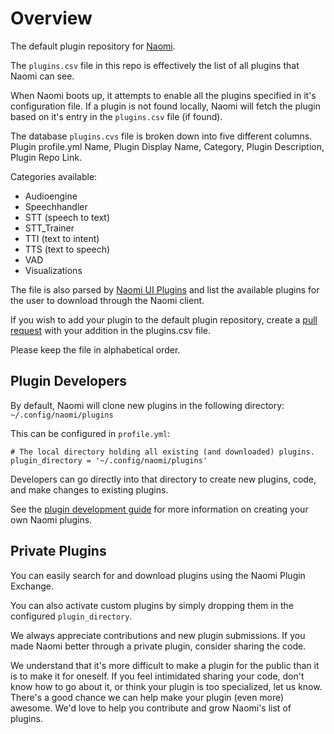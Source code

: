 # Overview

The default plugin repository for [Naomi](https://github.com/naomiproject/naomi).

The `plugins.csv` file in this repo is effectively the list of all plugins that Naomi can see.

When Naomi boots up, it attempts to enable all the plugins specified in it's configuration file.
If a plugin is not found locally, Naomi will fetch the plugin based on it's entry in the `plugins.csv` file (if found).

The database `plugins.cvs` file is broken down into five different columns. Plugin profile.yml Name, Plugin Display Name, Category, Plugin Description, Plugin Repo Link.

Categories available:

* Audioengine
* Speechhandler
* STT (speech to text)
* STT_Trainer
* TTI (text to intent)
* TTS (text to speech)
* VAD
* Visualizations

The file is also parsed by [Naomi UI Plugins](https://github.com/naomiproject/)
and list the available plugins for the user to download through the Naomi
client.

If you wish to add your plugin to the default plugin repository, create a
[pull request](https://github.com/naomiproject/naomi-plugins/compare) with your
addition in the plugins.csv file.

Please keep the file in alphabetical order.

## Plugin Developers

By default, Naomi will clone new plugins in the following directory: `~/.config/naomi/plugins`

This can be configured in `profile.yml`:

    # The local directory holding all existing (and downloaded) plugins.
    plugin_directory = '~/.config/naomi/plugins'

Developers can go directly into that directory to create new plugins, code, and make changes to existing plugins.

See the [plugin development guide](https://projectnaomi.com/dev/docs/plugins/development)
for more information on creating your own Naomi plugins.

## Private Plugins

You can easily search for and download plugins using the Naomi Plugin Exchange.

You can also activate custom plugins by simply dropping them in the configured
`plugin_directory`.

We always appreciate contributions and new plugin submissions. If you made
Naomi better through a private plugin, consider sharing the code.

We understand that it's more difficult to make a plugin for the public
than it is to make it for oneself. If you feel intimidated sharing your code,
don't know how to go about it, or think your plugin is too specialized, let us
know. There's a good chance we can help make your plugin (even more) awesome.
We'd love to help you contribute and grow Naomi's list of plugins.

